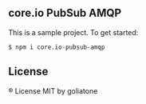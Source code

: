 ## core.io PubSub AMQP

This is a sample project. To get started:

```
$ npm i core.io-pubsub-amqp
```

## License
® License MIT by goliatone
